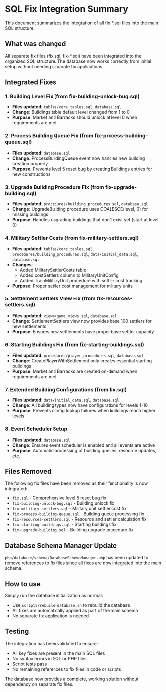 # SQL Fix Integration Summary

This document summarizes the integration of all fix-*.sql files into the main SQL structure.

## What was changed

All separate fix files (fix.sql, fix-*.sql) have been integrated into the organized SQL structure. The database now works correctly from initial setup without needing separate fix applications.

## Integrated Fixes

### 1. Building Level Fix (from fix-building-unlock-bug.sql)
- **Files updated**: `tables/core_tables.sql`, `database.sql`
- **Change**: Buildings table default level changed from 1 to 0
- **Purpose**: Market and Barracks should unlock at level 0 when requirements are met

### 2. Process Building Queue Fix (from fix-process-building-queue.sql)
- **Files updated**: `database.sql`
- **Change**: ProcessBuildingQueue event now handles new building creation properly
- **Purpose**: Prevents level 5 reset bug by creating Buildings entries for new constructions

### 3. Upgrade Building Procedure Fix (from fix-upgrade-building.sql)
- **Files updated**: `procedures/building_procedures.sql`, `database.sql`
- **Change**: UpgradeBuilding procedure uses COALESCE(level, 0) for missing buildings
- **Purpose**: Handles upgrading buildings that don't exist yet (start at level 0)

### 4. Military Settler Costs (from fix-military-settlers.sql)
- **Files updated**: `tables/core_tables.sql`, `procedures/building_procedures.sql`, `data/initial_data.sql`, `database.sql`
- **Changes**:
  - Added MilitarySettlerCosts table
  - Added costSettlers column to MilitaryUnitConfig
  - Added TrainMilitaryUnit procedure with settler cost tracking
- **Purpose**: Proper settler cost management for military units

### 5. Settlement Settlers View Fix (from fix-resources-settlers.sql)
- **Files updated**: `views/game_views.sql`, `database.sql`
- **Change**: SettlementSettlers view now provides base 100 settlers for new settlements
- **Purpose**: Ensures new settlements have proper base settler capacity

### 6. Starting Buildings Fix (from fix-starting-buildings.sql)
- **Files updated**: `procedures/player_procedures.sql`, `database.sql`
- **Change**: CreatePlayerWithSettlement only creates essential starting buildings
- **Purpose**: Market and Barracks are created on-demand when requirements are met

### 7. Extended Building Configurations (from fix.sql)
- **Files updated**: `data/initial_data.sql`, `database.sql`
- **Change**: All building types now have configurations for levels 1-10
- **Purpose**: Prevents config lookup failures when buildings reach higher levels

### 8. Event Scheduler Setup
- **Files updated**: `database.sql`
- **Change**: Ensures event scheduler is enabled and all events are active
- **Purpose**: Automatic processing of building queues, resource updates, etc.

## Files Removed

The following fix files have been removed as their functionality is now integrated:
- `fix.sql` - Comprehensive level 5 reset bug fix
- `fix-building-unlock-bug.sql` - Building unlock fix
- `fix-military-settlers.sql` - Military unit settler cost fix
- `fix-process-building-queue.sql` - Building queue processing fix
- `fix-resources-settlers.sql` - Resource and settler calculation fix
- `fix-starting-buildings.sql` - Starting buildings fix
- `fix-upgrade-building.sql` - Building upgrade procedure fix

## Database Schema Manager Update

`php/database/schema/DatabaseSchemaManager.php` has been updated to remove references to fix files since all fixes are now integrated into the main schema.

## How to use

Simply run the database initialization as normal:
- Use `scripts/rebuild-database.sh` to rebuild the database
- All fixes are automatically applied as part of the main schema
- No separate fix application is needed

## Testing

The integration has been validated to ensure:
- All key fixes are present in the main SQL files
- No syntax errors in SQL or PHP files
- Script tests pass
- No remaining references to fix files in code or scripts

The database now provides a complete, working solution without dependency on separate fix files.
